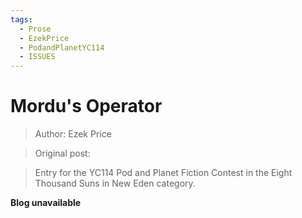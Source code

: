 ```yaml
---
tags:
  - Prose
  - EzekPrice
  - PodandPlanetYC114
  - ISSUES
---
```


# Mordu's Operator

> Author: Ezek Price

> Original post: 

> Entry for the YC114 Pod and Planet Fiction Contest in the Eight Thousand Suns in New Eden category.


**Blog unavailable**